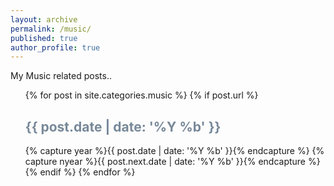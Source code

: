```yaml
---
layout: archive
permalink: /music/
published: true
author_profile: true
---
```


My Music related posts..
<ul> 
  {% for post in site.categories.music %}
    {% if post.url %}
      <font color="#778899"><h2>{{ post.date | date: '%Y %b' }}</h2></font>
      {% capture year %}{{ post.date | date: '%Y %b' }}{% endcapture %}
      {% capture nyear %}{{ post.next.date | date: '%Y %b' }}{% endcapture %}
    {% endif %}
  {% endfor %}
</ul>
